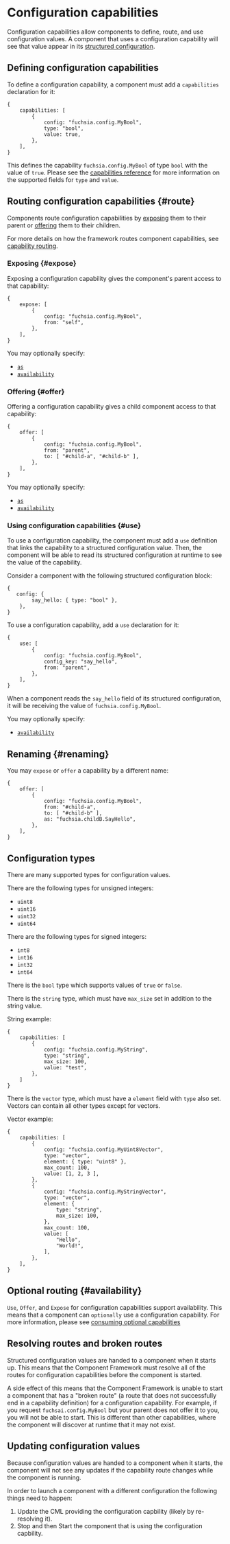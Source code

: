 # Configuration capabilities

Configuration capabilities allow components to define, route, and use configuration
values. A component that uses a configuration capability will see that value appear
in its [structured configuration][structured-configuration].

## Defining configuration capabilities

To define a configuration capability, a component must add a `capabilities` declaration
for it:

```json5
{
    capabilities: [
        {
            config: "fuchsia.config.MyBool",
            type: "bool",
            value: true,
        },
    ],
}
```

This defines the capability `fuchsia.config.MyBool` of type `bool` with the value of `true`.
Please see the [capabilities reference][docs-capability] for more information
on the supported fields for `type` and `value`.

## Routing configuration capabilities {#route}

Components route configuration capabilities by [exposing](#expose) them to their
parent or [offering](#offer) them to their children.

For more details on how the framework routes component capabilities,
see [capability routing][capability-routing].

### Exposing {#expose}

Exposing a configuration capability gives the component's parent access to that
capability:

```json5
{
    expose: [
        {
            config: "fuchsia.config.MyBool",
            from: "self",
        },
    ],
}
```

You may optionally specify:

* [`as`](#renaming)
* [`availability`](#availability)

### Offering {#offer}

Offering a configuration capability gives a child component access to that
capability:

```json5
{
    offer: [
        {
            config: "fuchsia.config.MyBool",
            from: "parent",
            to: [ "#child-a", "#child-b" ],
        },
    ],
}
```

You may optionally specify:

* [`as`](#renaming)
* [`availability`](#availability)

### Using configuration capabilities {#use}

To use a configuration capability, the component must add a `use` definition that links the
capability to a structured configuration value. Then, the component will be able to read its
structured configuration at runtime to see the value of the capability.

Consider a component with the following structured configuration block:
```json5
{
   config: {
        say_hello: { type: "bool" },
    },
}
```


To use a configuration capability, add a `use` declaration for it:

```json5
{
    use: [
        {
            config: "fuchsia.config.MyBool",
            config_key: "say_hello",
            from: "parent",
        },
    ],
}
```

When a component reads the `say_hello` field of its structured configuration, it will be
receiving the value of `fuchsia.config.MyBool`.

You may optionally specify:

* [`availability`](#availability)

## Renaming {#renaming}

You may `expose` or `offer` a capability by a different name:

```json5
{
    offer: [
        {
            config: "fuchsia.config.MyBool",
            from: "#child-a",
            to: [ "#child-b" ],
            as: "fuchsia.childB.SayHello",
        },
    ],
}
```

## Configuration types

There are many supported types for configuration values.

There are the following types for unsigned integers:

- `uint8`
- `uint16`
- `uint32`
- `uint64`

There are the following types for signed integers:

- `int8`
- `int16`
- `int32`
- `int64`

There is the `bool` type which supports values of `true` or `false`.

There is the `string` type, which must have `max_size` set in addition to the string value.

String example:

```json5
{
    capabilities: [
        {
            config: "fuchsia.config.MyString",
            type: "string",
            max_size: 100,
            value: "test",
        },
    ]
}
```

There is the `vector` type, which must have a `element` field with `type` also set. Vectors can
contain all other types except for vectors.

Vector example:

```json5
{
    capabilities: [
        {
            config: "fuchsia.config.MyUint8Vector",
            type: "vector",
            element: { type: "uint8" },
            max_count: 100,
            value: [1, 2, 3 ],
        },
        {
            config: "fuchsia.config.MyStringVector",
            type: "vector",
            element: {
                type: "string",
                max_size: 100,
            },
            max_count: 100,
            value: [
                "Hello",
                "World!",
            ],
        },
    ],
}
```

## Optional routing {#availability}

`Use`, `Offer`, and `Expose` for configuration capabilities support availability. This means that
a component can `optionally` use a configuration capability. For more information, please see
[consuming optional capabilities][consuming-optional-capabilities]

## Resolving routes and broken routes

Structured configuration values are handed to a component when it starts up.
This means that the Component Framework must resolve all of the routes for
configuration capabilities before the component is started.

A side effect of this means that the Component Framework is unable to start a
component that has a "broken route" (a route that does not successfully end in a
capability definition) for a configuration capability. For example, if you
request `fuchsai.config.MyBool` but your parent does not offer it to you, you
will not be able to start. This is different than other capabilities, where the
component will discover at runtime that it may not exist.

## Updating configuration values

Because configuration values are handed to a component when it starts, the component
will not see any updates if the capability route changes while the component is running.

In order to launch a component with a different configuration the following things need to
happen:

1) Update the CML providing the configuration capbility (likely by re-resolving it).
2) Stop and then Start the component that is using the configuration capbility.


[structured-configuration]: /docs/reference/components/structured_config.md
[capability-routing]: /docs/concepts/components/v2/capabilities/README.md#routing
[consuming-optional-capabilities]: /docs/development/components/connect.md#consuming-optional-capabilities
[docs-capability]: https://fuchsia.dev/reference/cml#capabilities